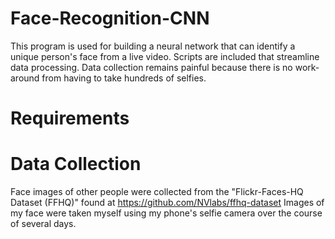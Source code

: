 # Face-Recognition-CNN
This program is used for building a neural network that can identify a unique person's face from a live video. Scripts are included that streamline data processing. Data collection remains painful because there is no work-around from having to take hundreds of selfies.

# Requirements


# Data Collection
Face images of other people were collected from the "Flickr-Faces-HQ Dataset (FFHQ)" found at https://github.com/NVlabs/ffhq-dataset
Images of my face were taken myself using my phone's selfie camera over the course of several days.